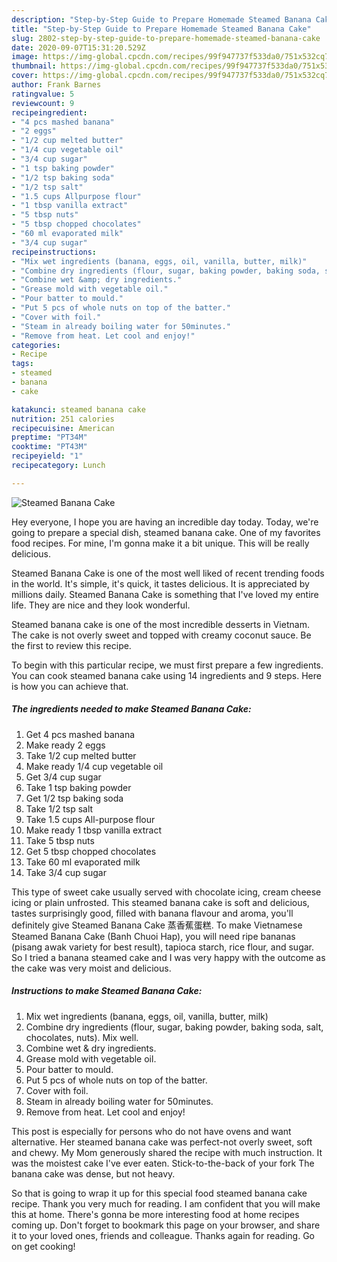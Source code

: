 ```yaml
---
description: "Step-by-Step Guide to Prepare Homemade Steamed Banana Cake"
title: "Step-by-Step Guide to Prepare Homemade Steamed Banana Cake"
slug: 2802-step-by-step-guide-to-prepare-homemade-steamed-banana-cake
date: 2020-09-07T15:31:20.529Z
image: https://img-global.cpcdn.com/recipes/99f947737f533da0/751x532cq70/steamed-banana-cake-recipe-main-photo.jpg
thumbnail: https://img-global.cpcdn.com/recipes/99f947737f533da0/751x532cq70/steamed-banana-cake-recipe-main-photo.jpg
cover: https://img-global.cpcdn.com/recipes/99f947737f533da0/751x532cq70/steamed-banana-cake-recipe-main-photo.jpg
author: Frank Barnes
ratingvalue: 5
reviewcount: 9
recipeingredient:
- "4 pcs mashed banana"
- "2 eggs"
- "1/2 cup melted butter"
- "1/4 cup vegetable oil"
- "3/4 cup sugar"
- "1 tsp baking powder"
- "1/2 tsp baking soda"
- "1/2 tsp salt"
- "1.5 cups Allpurpose flour"
- "1 tbsp vanilla extract"
- "5 tbsp nuts"
- "5 tbsp chopped chocolates"
- "60 ml evaporated milk"
- "3/4 cup sugar"
recipeinstructions:
- "Mix wet ingredients (banana, eggs, oil, vanilla, butter, milk)"
- "Combine dry ingredients (flour, sugar, baking powder, baking soda, salt, chocolates, nuts). Mix well."
- "Combine wet &amp; dry ingredients."
- "Grease mold with vegetable oil."
- "Pour batter to mould."
- "Put 5 pcs of whole nuts on top of the batter."
- "Cover with foil."
- "Steam in already boiling water for 50minutes."
- "Remove from heat. Let cool and enjoy!"
categories:
- Recipe
tags:
- steamed
- banana
- cake

katakunci: steamed banana cake 
nutrition: 251 calories
recipecuisine: American
preptime: "PT34M"
cooktime: "PT43M"
recipeyield: "1"
recipecategory: Lunch

---
```



![Steamed Banana Cake](https://img-global.cpcdn.com/recipes/99f947737f533da0/751x532cq70/steamed-banana-cake-recipe-main-photo.jpg)

Hey everyone, I hope you are having an incredible day today. Today, we're going to prepare a special dish, steamed banana cake. One of my favorites food recipes. For mine, I'm gonna make it a bit unique. This will be really delicious.

Steamed Banana Cake is one of the most well liked of recent trending foods in the world. It's simple, it's quick, it tastes delicious. It is appreciated by millions daily. Steamed Banana Cake is something that I've loved my entire life. They are nice and they look wonderful.

Steamed banana cake is one of the most incredible desserts in Vietnam. The cake is not overly sweet and topped with creamy coconut sauce. Be the first to review this recipe.


To begin with this particular recipe, we must first prepare a few ingredients. You can cook steamed banana cake using 14 ingredients and 9 steps. Here is how you can achieve that.

<!--inarticleads1-->

##### The ingredients needed to make Steamed Banana Cake:

1. Get 4 pcs mashed banana
1. Make ready 2 eggs
1. Take 1/2 cup melted butter
1. Make ready 1/4 cup vegetable oil
1. Get 3/4 cup sugar
1. Take 1 tsp baking powder
1. Get 1/2 tsp baking soda
1. Take 1/2 tsp salt
1. Take 1.5 cups All-purpose flour
1. Make ready 1 tbsp vanilla extract
1. Take 5 tbsp nuts
1. Get 5 tbsp chopped chocolates
1. Take 60 ml evaporated milk
1. Take 3/4 cup sugar


This type of sweet cake usually served with chocolate icing, cream cheese icing or plain unfrosted. This steamed banana cake is soft and delicious, tastes surprisingly good, filled with banana flavour and aroma, you&#39;ll definitely give Steamed Banana Cake 蒸香蕉蛋糕. To make Vietnamese Steamed Banana Cake (Banh Chuoi Hap), you will need ripe bananas (pisang awak variety for best result), tapioca starch, rice flour, and sugar. So I tried a banana steamed cake and I was very happy with the outcome as the cake was very moist and delicious. 

<!--inarticleads2-->

##### Instructions to make Steamed Banana Cake:

1. Mix wet ingredients (banana, eggs, oil, vanilla, butter, milk)
1. Combine dry ingredients (flour, sugar, baking powder, baking soda, salt, chocolates, nuts). Mix well.
1. Combine wet &amp; dry ingredients.
1. Grease mold with vegetable oil.
1. Pour batter to mould.
1. Put 5 pcs of whole nuts on top of the batter.
1. Cover with foil.
1. Steam in already boiling water for 50minutes.
1. Remove from heat. Let cool and enjoy!


This post is especially for persons who do not have ovens and want alternative. Her steamed banana cake was perfect-not overly sweet, soft and chewy. My Mom generously shared the recipe with much instruction. It was the moistest cake I&#39;ve ever eaten. Stick-to-the-back of your fork The banana cake was dense, but not heavy. 

So that is going to wrap it up for this special food steamed banana cake recipe. Thank you very much for reading. I am confident that you will make this at home. There's gonna be more interesting food at home recipes coming up. Don't forget to bookmark this page on your browser, and share it to your loved ones, friends and colleague. Thanks again for reading. Go on get cooking!
